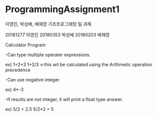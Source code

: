# ProgrammingAssignment1
이영진, 박성배, 배재영 기초프로그래밍 팀 과제

20181277 이영진
20180353 박성배
20180203 배재영

Calculator Program

-Can type multiple operater expressions. 

 ex) 1+2+3
     1+2/3    <-this wil be calculated using the Arithmetic operation precedence
     
-Can use negative integer

 ex) 4*-3
 
-If results are not integer, it will print a float type answer.

 ex) 5/2 = 2.5
     5/2\*2 = 5
